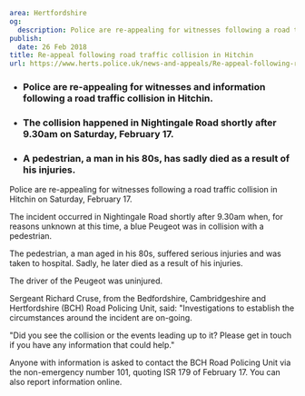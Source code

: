 ```yaml
area: Hertfordshire
og:
  description: Police are re-appealing for witnesses following a road traffic collision in Hitchin on Saturday, February 17.
publish:
  date: 26 Feb 2018
title: Re-appeal following road traffic collision in Hitchin
url: https://www.herts.police.uk/news-and-appeals/Re-appeal-following-road-traffic-collision-in-Hitchin-1699G
```

* ### Police are re-appealing for witnesses and information following a road traffic collision in Hitchin.

 * ### The collision happened in Nightingale Road shortly after 9.30am on Saturday, February 17.

 * ### A pedestrian, a man in his 80s, has sadly died as a result of his injuries.

Police are re-appealing for witnesses following a road traffic collision in Hitchin on Saturday, February 17.

The incident occurred in Nightingale Road shortly after 9.30am when, for reasons unknown at this time, a blue Peugeot was in collision with a pedestrian.

The pedestrian, a man aged in his 80s, suffered serious injuries and was taken to hospital. Sadly, he later died as a result of his injuries.

The driver of the Peugeot was uninjured.

Sergeant Richard Cruse, from the Bedfordshire, Cambridgeshire and Hertfordshire (BCH) Road Policing Unit, said: "Investigations to establish the circumstances around the incident are on-going.

"Did you see the collision or the events leading up to it? Please get in touch if you have any information that could help."

Anyone with information is asked to contact the BCH Road Policing Unit via the non-emergency number 101, quoting ISR 179 of February 17. You can also report information online.
